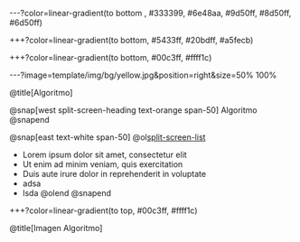 ---?color=linear-gradient(to bottom , #333399, #6e48aa, #9d50ff, #8d50ff, #6d50ff)

+++?color=linear-gradient(to bottom, #5433ff, #20bdff, #a5fecb)

+++?color=linear-gradient(to bottom, #00c3ff, #ffff1c)

---?image=template/img/bg/yellow.jpg&position=right&size=50% 100%

@title[Algoritmo]

@snap[west split-screen-heading text-orange span-50]
Algoritmo
@snapend

@snap[east text-white span-50]
@ol[split-screen-list](false)
- Lorem ipsum dolor sit amet, consectetur elit
- Ut enim ad minim veniam, quis exercitation
- Duis aute irure dolor in reprehenderit in voluptate
- adsa
- lsda
@olend
@snapend

+++?color=linear-gradient(to top, #00c3ff, #ffff1c)

@title[Imagen Algoritmo]
